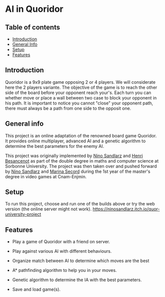 # AI in Quoridor

## Table of contents

* [Introduction](#introduction)
* [General Info](#general-info)
* [Setup](#setup)
* [Features](#features)
## Introduction
Quoridor is a 9x9 plate game opposing 2 or 4 players. We will considerate here the 2 players variante.
The objective of the game is to reach the other side of the board before your opponent reach your's. 
Each turn you can whether move or place a wall between two case to block your opponent in his path.
It is important to notice you cannot "close" your opponent path, there must always be a path from one side to the opposit one.

## General info
This project is an online adaptation of the renowned board game Quoridor.
It provides online multiplayer, advanced AI and a genetic algorithm to determine the best parameters for the enemy AI.

This project was originally implemented by [Nino Sandlarz](https://github.com/Sand-Fox) and [Henri Besancenot](https://github.com/BlackH57) as part of the double degree in maths and computer science at Sorbonne University. The project was then taken over and pushed forward by [Nino Sandlarz](https://github.com/Sand-Fox) and [Marina Secord](https://github.com/Lyrdinn) during the 1st year of the master's degree in video games at Cnam-Enjmin.
	
## Setup
To run this project, choose and run one of the builds above or try the web version (the online server might not work).
https://ninosandlarz.itch.io/quor-university-project

## Features
* Play a game of Quoridor with a friend on server.
* Play against various AI with different behaviours.
* Organize match between AI to determine which moves are the best

* A* pathfinding algorithm to help you in your moves.
* Genetic algorithm to determine the IA with the best parameters.
* Save and load game(s).
